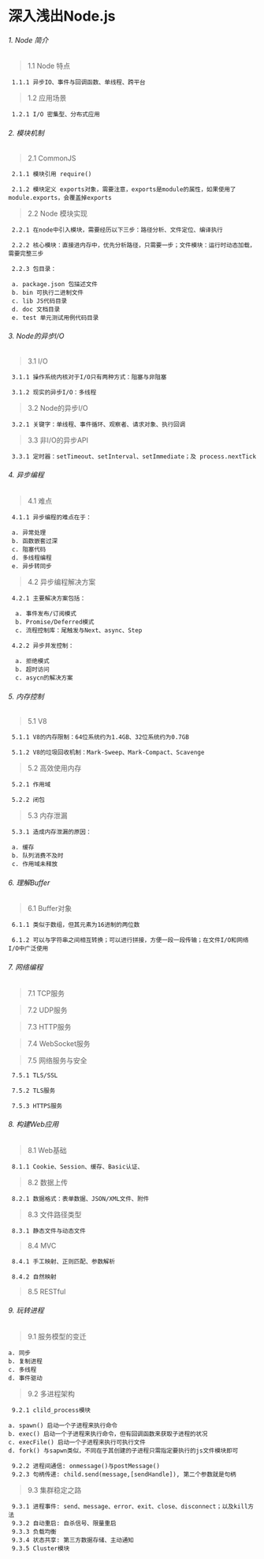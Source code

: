 # 深入浅出Node.js

###### 1. Node 简介

> 1.1 Node 特点

 ` 1.1.1 异步IO、事件与回调函数、单线程、跨平台`
 
> 1.2 应用场景

 ` 1.2.1 I/O 密集型、分布式应用`
 
###### 2. 模块机制 

> 2.1 CommonJS

 ` 2.1.1 模块引用 require()`
 
 ` 2.1.2 模块定义 exports对象，需要注意，exports是module的属性，如果使用了module.exports，会覆盖掉exports`
 
> 2.2 Node 模块实现

 ` 2.2.1 在node中引入模块，需要经历以下三步：路径分析、文件定位、编译执行`
 
 ` 2.2.2 核心模块：直接进内存中，优先分析路径，只需要一步；文件模块：运行时动态加载，需要完整三步`
 
 ` 2.2.3 包目录：`  
 
     a. package.json 包描述文件
     b. bin 可执行二进制文件
     c. lib JS代码目录
     d. doc 文档目录
     e. test 单元测试用例代码目录
 
###### 3. Node的异步I/O

> 3.1 I/O 

 ` 3.1.1 操作系统内核对于I/O只有两种方式：阻塞与非阻塞` 
 
 ` 3.1.2 现实的异步I/O：多线程`

> 3.2 Node的异步I/O

 ` 3.2.1 关键字：单线程、事件循环、观察者、请求对象、执行回调`
 
> 3.3 非I/O的异步API

 ` 3.3.1 定时器：setTimeout、setInterval、setImmediate；及 process.nextTick`
 
###### 4. 异步编程

> 4.1 难点

 ` 4.1.1 异步编程的难点在于：`
 
     a. 异常处理
     b. 函数嵌套过深
     c. 阻塞代码
     d. 多线程编程
     e. 异步转同步
 
> 4.2 异步编程解决方案

 ` 4.2.1 主要解决方案包括：`
 
      a. 事件发布/订阅模式
      b. Promise/Deferred模式
      c. 流程控制库：尾触发与Next、async、Step

 ` 4.2.2 异步并发控制：`
 
      a. 拒绝模式
      b. 超时访问
      c. asycn的解决方案

###### 5. 内存控制
 
 > 5.1 V8
 
 ` 5.1.1 V8的内存限制：64位系统约为1.4GB、32位系统约为0.7GB`
 
 ` 5.1.2 V8的垃圾回收机制：Mark-Sweep、Mark-Compact、Scavenge`
 
> 5.2 高效使用内存

 ` 5.2.1 作用域`
 
 ` 5.2.2 闭包`
 
> 5.3 内存泄漏

 ` 5.3.1 造成内存泄漏的原因：`
 
     a. 缓存
     b. 队列消费不及时
     c. 作用域未释放

###### 6. 理解Buffer

> 6.1 Buffer对象

 ` 6.1.1 类似于数组，但其元素为16进制的两位数`
 
 ` 6.1.2 可以与字符串之间相互转换；可以进行拼接，方便一段一段传输；在文件I/O和网络I/O中广泛使用`
 
###### 7. 网络编程

> 7.1 TCP服务

> 7.2 UDP服务

> 7.3 HTTP服务

> 7.4 WebSocket服务

> 7.5 网络服务与安全

 ` 7.5.1 TLS/SSL`
 
 ` 7.5.2 TLS服务`
 
 ` 7.5.3 HTTPS服务`
 
###### 8. 构建Web应用

> 8.1 Web基础

 ` 8.1.1 Cookie、Session、缓存、Basic认证、`

> 8.2 数据上传

 ` 8.2.1 数据格式：表单数据、JSON/XML文件、附件`
 
> 8.3 文件路径类型

 ` 8.3.1 静态文件与动态文件`

> 8.4 MVC

 ` 8.4.1 手工映射、正则匹配、参数解析`
 
 ` 8.4.2 自然映射`
 
> 8.5 RESTful

###### 9. 玩转进程

> 9.1 服务模型的变迁
  ```
  a. 同步
  b. 复制进程
  c. 多线程
  d. 事件驱动
  ```

> 9.2 多进程架构

 ` 9.2.1 clild_process模块`
   ```
   a. spawn() 启动一个子进程来执行命令
   b. exec() 启动一个子进程来执行命令，但有回调函数来获取子进程的状况
   c. execFile() 启动一个子进程来执行可执行文件
   d. fork() 与sapwn类似，不同在于其创建的子进程只需指定要执行的js文件模块即可
   ```

 ` 9.2.2 进程间通信: onmessage()与postMessage()`  
 ` 9.2.3 句柄传递: child.send(message,[sendHandle]), 第二个参数就是句柄`

> 9.3 集群稳定之路

 ` 9.3.1 进程事件: send、message、error、exit、close、disconnect；以及kill方法`  
 ` 9.3.2 自动重启: 自杀信号、限量重启`  
 ` 9.3.3 负载均衡`  
 ` 9.3.4 状态共享: 第三方数据存储、主动通知`  
 ` 9.3.5 Cluster模块`  
 
